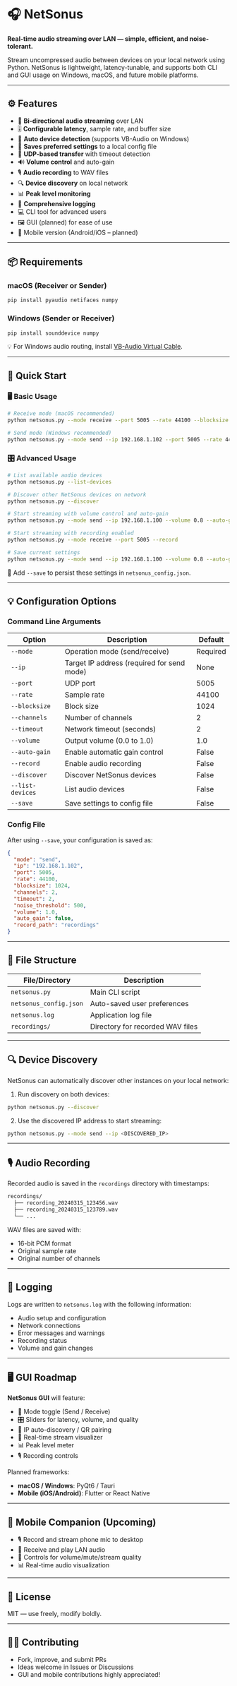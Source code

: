 # 🎧 NetSonus

**Real-time audio streaming over LAN — simple, efficient, and noise-tolerant.**

Stream uncompressed audio between devices on your local network using Python. NetSonus is lightweight, latency-tunable, and supports both CLI and GUI usage on Windows, macOS, and future mobile platforms.

---

## ⚙️ Features

* 🔄 **Bi-directional audio streaming** over LAN
* 🎚️ **Configurable latency**, sample rate, and buffer size
* 🧠 **Auto device detection** (supports VB-Audio on Windows)
* 💾 **Saves preferred settings** to a local config file
* 📡 **UDP-based transfer** with timeout detection
* 🔊 **Volume control** and auto-gain
* 🎙️ **Audio recording** to WAV files
* 🔍 **Device discovery** on local network
* 📊 **Peak level monitoring**
* 📝 **Comprehensive logging**
* 💻 CLI tool for advanced users
* 🖼️ GUI (planned) for ease of use
* 📱 Mobile version (Android/iOS – planned)

---

## 📦 Requirements

### macOS (Receiver or Sender)

```bash
pip install pyaudio netifaces numpy
```

### Windows (Sender or Receiver)

```bash
pip install sounddevice numpy
```

💡 For Windows audio routing, install [VB-Audio Virtual Cable](https://vb-audio.com/Cable/).

---

## 🚀 Quick Start

### 🖥 Basic Usage

```bash
# Receive mode (macOS recommended)
python netsonus.py --mode receive --port 5005 --rate 44100 --blocksize 1024 --channels 2 --timeout 2

# Send mode (Windows recommended)
python netsonus.py --mode send --ip 192.168.1.102 --port 5005 --rate 44100 --blocksize 1024 --channels 2
```

### 🎛 Advanced Usage

```bash
# List available audio devices
python netsonus.py --list-devices

# Discover other NetSonus devices on network
python netsonus.py --discover

# Start streaming with volume control and auto-gain
python netsonus.py --mode send --ip 192.168.1.100 --volume 0.8 --auto-gain

# Start streaming with recording enabled
python netsonus.py --mode receive --port 5005 --record

# Save current settings
python netsonus.py --mode send --ip 192.168.1.100 --volume 0.8 --auto-gain --save
```

💾 Add `--save` to persist these settings in `netsonus_config.json`.

---

## 💡 Configuration Options

### Command Line Arguments

| Option | Description | Default |
|--------|-------------|---------|
| `--mode` | Operation mode (send/receive) | Required |
| `--ip` | Target IP address (required for send mode) | None |
| `--port` | UDP port | 5005 |
| `--rate` | Sample rate | 44100 |
| `--blocksize` | Block size | 1024 |
| `--channels` | Number of channels | 2 |
| `--timeout` | Network timeout (seconds) | 2 |
| `--volume` | Output volume (0.0 to 1.0) | 1.0 |
| `--auto-gain` | Enable automatic gain control | False |
| `--record` | Enable audio recording | False |
| `--discover` | Discover NetSonus devices | False |
| `--list-devices` | List audio devices | False |
| `--save` | Save settings to config file | False |

### Config File

After using `--save`, your configuration is saved as:

```json
{
  "mode": "send",
  "ip": "192.168.1.102",
  "port": 5005,
  "rate": 44100,
  "blocksize": 1024,
  "channels": 2,
  "timeout": 2,
  "noise_threshold": 500,
  "volume": 1.0,
  "auto_gain": false,
  "record_path": "recordings"
}
```

---

## 📁 File Structure

| File/Directory | Description |
|----------------|-------------|
| `netsonus.py` | Main CLI script |
| `netsonus_config.json` | Auto-saved user preferences |
| `netsonus.log` | Application log file |
| `recordings/` | Directory for recorded WAV files |

---

## 🔍 Device Discovery

NetSonus can automatically discover other instances on your local network:

1. Run discovery on both devices:
```bash
python netsonus.py --discover
```

2. Use the discovered IP address to start streaming:
```bash
python netsonus.py --mode send --ip <DISCOVERED_IP>
```

---

## 🎙️ Audio Recording

Recorded audio is saved in the `recordings` directory with timestamps:

```bash
recordings/
  ├── recording_20240315_123456.wav
  ├── recording_20240315_123789.wav
  └── ...
```

WAV files are saved with:
- 16-bit PCM format
- Original sample rate
- Original number of channels

---

## 📝 Logging

Logs are written to `netsonus.log` with the following information:
- Audio setup and configuration
- Network connections
- Error messages and warnings
- Recording status
- Volume and gain changes

---

## 🖥 GUI Roadmap

**NetSonus GUI** will feature:

* 🔘 Mode toggle (Send / Receive)
* 🎛 Sliders for latency, volume, and quality
* 📡 IP auto-discovery / QR pairing
* 🔄 Real-time stream visualizer
* 📊 Peak level meter
* 🎙️ Recording controls

Planned frameworks:
* **macOS / Windows**: PyQt6 / Tauri
* **Mobile (iOS/Android)**: Flutter or React Native

---

## 📱 Mobile Companion (Upcoming)

* 🎙 Record and stream phone mic to desktop
* 📡 Receive and play LAN audio
* 📱 Controls for volume/mute/stream quality
* 📊 Real-time audio visualization

---

## 📜 License

MIT — use freely, modify boldly.

---

## 🙋‍♂️ Contributing

* Fork, improve, and submit PRs
* Ideas welcome in Issues or Discussions
* GUI and mobile contributions highly appreciated!
